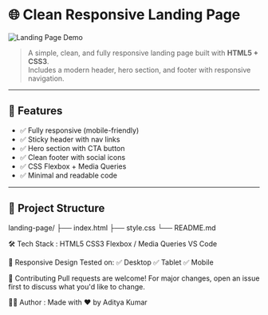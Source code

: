 # 🌐 Clean Responsive Landing Page

![Landing Page Demo](https://media.giphy.com/media/QBd2kLB5qDmysEXre9/giphy.gif)

> A simple, clean, and fully responsive landing page built with **HTML5 + CSS3**.  
> Includes a modern header, hero section, and footer with responsive navigation.

---

## 🚀 Features

- ✅ Fully responsive (mobile-friendly)
- ✅ Sticky header with nav links
- ✅ Hero section with CTA button
- ✅ Clean footer with social icons
- ✅ CSS Flexbox + Media Queries
- ✅ Minimal and readable code

---

## 📂 Project Structure
landing-page/
├── index.html 
├── style.css 
└── README.md 

🛠️ Tech Stack :
HTML5
CSS3
Flexbox / Media Queries
VS Code


📱 Responsive Design
Tested on:
✅ Desktop
✅ Tablet
✅ Mobile

🤝 Contributing
Pull requests are welcome!
For major changes, open an issue first to discuss what you'd like to change.



🙋‍♂️ Author :
Made with ❤️ by Aditya Kumar


